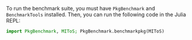 To run the benchmark suite, you must have `PkgBenchmark` and `BenchmarkTools` installed. 
Then, you can run the following code in the Julia REPL:

```julia
import PkgBenchmark, MIToS; PkgBenchmark.benchmarkpkg(MIToS)

```
